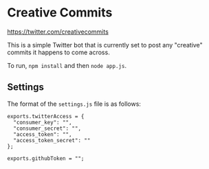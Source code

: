 # Creative Commits

https://twitter.com/creativecommits

This is a simple Twitter bot that is currently set to post any "creative" commits it happens to come across.

To run, `npm install` and then `node app.js`.

## Settings

The format of the `settings.js` file is as follows:

```
exports.twitterAccess = {
  "consumer_key": "",
  "consumer_secret": "",
  "access_token": "",
  "access_token_secret": ""
};

exports.githubToken = "";
```
